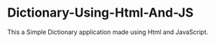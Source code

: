# Dictionary-Using-Html-And-JS

This a Simple Dictionary application made using Html and JavaScript.
